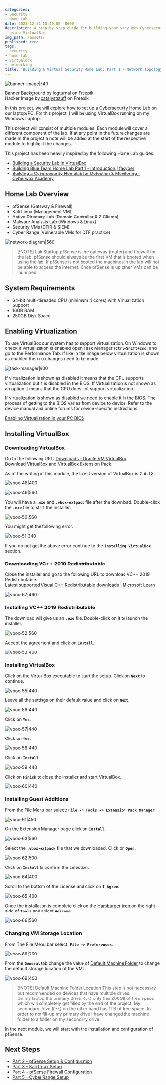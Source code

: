 ```yaml
---
categories:
- Security
- Home Lab
date: 2023-12-31 10:40:00 -0600
description: A step-by-step guide for building your very own Cybersecurity Home Lab
  using VirtualBox
img_path: /assets/
published: true
tags:
- security
- home-lab
- virtualbox
- networking
title: 'Building a Virtual Security Home Lab: Part 1 - Network Topology'
---
```


![banner-image|640](images/building-home-lab-part-1/building-home-lab-part-1-banner.png)

Banner Background by [logturnal](https://www.freepik.com/free-vector/gradient-white-color-background-abstract-modern_34010189.htm) on Freepik  
Hacker Image by [catalyststuff](https://www.freepik.com/free-vector/hacker-operating-laptop-cartoon-icon-illustration-technology-icon-concept-isolated-flat-cartoon-style_11602236.htm) on Freepik

In this project, we will explore how to set up a Cybersecurity Home Lab on our laptop/PC. For this project, I will be using VirtualBox running on my Windows Laptop.

This project will consist of multiple modules. Each module will cover a different component of the lab. If at any point in the future changes are made in the project a note will be added at the start of the respective module to highlight the changes.

This project has been heavily inspired by the following Home Lab guides:

- [Building a Security Lab in VirtualBox](https://benheater.com/building-a-security-lab-in-virtualbox/)
- [Building Blue Team Home Lab Part 1 - Introduction \| facyber](https://facyber.me/posts/blue-team-lab-guide-part-1/)
- [Building a Cybersecurity Homelab for Detection & Monitoring - Cyberwox Academy](https://cyberwoxacademy.com/building-a-cybersecurity-homelab-for-detection-monitoring/)

## Home Lab Overview

- pfSense (Gateway & Firewall)
- Kali Linux (Management VM)
- Active Directory Lab (Domain Controller & 2 Clients)
- Malware Analysis Lab (Windows & Linux)
- Security VMs (DFIR & SIEM)
- Cyber Range (Vulnerable VMs for CTF practice)

![network-diagram|560](images/building-home-lab-part-1/network-diagram.svg)

> [!NOTE] Lab Startup
> pfSense is the gateway (router) and firewall for the lab. pfSense should always be the first VM that is booted when using the lab. If pfSense is not booted the machines in the lab will not be able to access the internet. Once pfSense is up other VMs can be launched.

## System Requirements

- 64-bit multi-threaded CPU (minimum 4 cores) with Virtualization Support
- 16GB RAM
- 250GB Disk Space

## Enabling Virtualization

To use VirtualBox our system has to support virtualization. On Windows to check if virtualization is enabled open Task Manager (**`Ctrl+Shift+Esc`**) and go to the Performance Tab. If like in the image below virtualization is shown as enabled then no changes need to be made.

![task-manager|600](images/building-home-lab-part-1/task-manager.png)

If virtualization is shown as disabled it means that the CPU supports virtualization but it is disabled in the BIOS. If Virtualization is not shown as an option it means that the CPU does not support virtualization.

If virtualization is shown as disabled we need to enable it in the BIOS. The process of getting to the BIOS varies from device to device. Refer to the device manual and online forums for device-specific instructions.

[Enabling Virtualization in your PC BIOS](https://bce.berkeley.edu/enabling-virtualization-in-your-pc-bios.html)

## Installing VirtualBox

### Downloading VirtualBox

Go to the following URL: [Downloads – Oracle VM VirtualBox](https://www.virtualbox.org/wiki/Downloads)  
Download VirtualBox and VirtualBox Extension Pack.

As of the writing of this module, the latest version of VirtualBox is **`7.0.12`**.

![vbox-48|400](images/building-home-lab-part-1/vbox-48.png)

![vbox-49|560](images/building-home-lab-part-1/vbox-49.png)

You will have a **`.exe`** and **`.vbox-extpack`** file after the download. Double-click the **`.exe`** file to start the installer.

![vbox-50|560](images/building-home-lab-part-1/vbox-50.png)

You might get the following error.

![vbox-51|340](images/building-home-lab-part-1/vbox-51.png)

If you do not get the above error continue to the **`Installing VirtualBox`** section.

### Downloading VC++ 2019 Redistributable

Close the installer and go to the following URL to download VC++ 2019 Redistributable.  
[Latest supported Visual C++ Redistributable downloads \| Microsoft Learn](https://learn.microsoft.com/en-us/cpp/windows/latest-supported-vc-redist?view=msvc-170)

![vbox-67|460](images/building-home-lab-part-1/vbox-67.png)

### Installing VC++ 2019 Redistributable

The download will give us an **`.exe`** file. Double-click on it to launch the installer.

![vbox-52|560](images/building-home-lab-part-1/vbox-52.png)

<u>Accept</u> the agreement and click on **`Install`**.

![vbox-53|400](images/building-home-lab-part-1/vbox-53.png)

### Installing VirtualBox

Click on the VirtualBox executable to start the setup. Click on **`Next`** to continue.

![vbox-55|440](images/building-home-lab-part-1/vbox-55.png)

Leave all the settings on their default value and click on **`Next`**.

![vbox-56|440](images/building-home-lab-part-1/vbox-56.png)

Click on **`Yes`**.

![vbox-57|440](images/building-home-lab-part-1/vbox-57.png)

Click on **`Yes`**.

![vbox-58|440](images/building-home-lab-part-1/vbox-58.png)

Click on **`Install`**.

![vbox-59|440](images/building-home-lab-part-1/vbox-59.png)

Click on **`Finish`** to close the installer and start VirtualBox.

![vbox-60|440](images/building-home-lab-part-1/vbox-60.png)

### Installing Guest Additions

From the File Menu bar select: **`File -> Tools -> Extension Pack Manager`**

![vbox-61|450](images/building-home-lab-part-1/vbox-61.png)

On the Extension Manager page click on **`Install`**.

![vbox-63|560](images/building-home-lab-part-1/vbox-63.png)

Select the **`.vbox-extpack`** file that we downloaded. Click on **`Open`**.

![vbox-62|500](images/building-home-lab-part-1/vbox-62.png)

Click on **`Install`** to confirm the selection.

![vbox-64|400](images/building-home-lab-part-1/vbox-64.png)

Scroll to the bottom of the License and click on **`I Agree`**.

![vbox-65|460](images/building-home-lab-part-1/vbox-65.png)

Once the installation is complete click on the <u>Hamburger icon</u> on the right-side of **`Tools`** and select **`Welcome`**.

![vbox-66|560](images/building-home-lab-part-1/vbox-66.png)

### Changing VM Storage Location

From The File Menu bar select: **`File -> Preferences`**.

![vbox-68|260](images/building-home-lab-part-1/vbox-68.png)

From the **`General`** tab change the value of <u>Default Machine Folder</u> to change the default storage location of the VMs.

![vbox-69|400](images/building-home-lab-part-1/vbox-69.png)

> [!NOTE] Default Machine Folder Location
> This step is not necessary but recommended on devices that have multiple drives.  
> On my laptop the primary drive (`C:\`) only has 200GB of free space which will completely get filled by the end of the project. My secondary drive (`D:\`) on the other hand has 1TB of free space. In order to not fill-up my primary drive I have changed the machine folder to a folder on my secondary drive.

In the next module, we will start with the installation and configuration of pfSense.

## Next Steps

- [Part 2 - pfSense Setup & Configuration](https://blog.davidvarghese.dev/posts/building-home-lab-part-2/)
- [Part 3 - Kali Linux Setup](https://blog.davidvarghese.dev/posts/building-home-lab-part-3/)
- [Part 4 - pfSense Firewall Configuration](https://blog.davidvarghese.dev/posts/building-home-lab-part-4/)
- [Part 5 - Cyber Range Setup](https://blog.davidvarghese.dev/posts/building-home-lab-part-5/)
